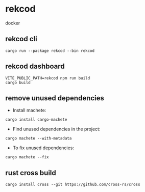# rekcod
docker 


## rekcod cli
```
cargo run --package rekcod --bin rekcod
```

## rekcod dashboard
```
VITE_PUBLIC_PATH=rekcod npm run build
cargo build
```

## remove unused dependencies
- Install machete:
```
cargo install cargo-machete
```
- Find unused dependencies in the project:
```
cargo machete --with-metadata
```
- To fix unused dependencies:
```
cargo machete --fix
```

## rust cross build
```
cargo install cross --git https://github.com/cross-rs/cross
```